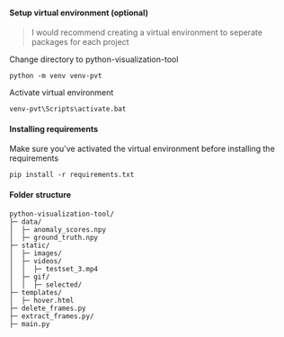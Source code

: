 #### Setup virtual environment (optional)

> I would recommend creating a virtual environment to seperate packages for each project

Change directory to python-visualization-tool
```
python -m venv venv-pvt
```
Activate virtual environment
```
venv-pvt\Scripts\activate.bat
```
#### Installing requirements

Make sure you've activated the virtual environment before installing the requirements
```
pip install -r requirements.txt
```
#### Folder structure
```
python-visualization-tool/
├─ data/
│  ├─ anomaly_scores.npy
│  ├─ ground_truth.npy
├─ static/
│  ├─ images/
│  ├─ videos/
│  │  ├─ testset_3.mp4
│  ├─ gif/
│  │  ├─ selected/
├─ templates/
│  ├─ hover.html
├─ delete_frames.py
├─ extract_frames.py/
├─ main.py
```
